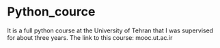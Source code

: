 # Python_cource
It is a full python course at the University of Tehran that I was supervised for about three years. 
The link to this course: mooc.ut.ac.ir
